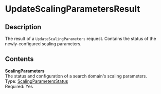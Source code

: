 # UpdateScalingParametersResult<a name="API_UpdateScalingParametersResult"></a>

## Description<a name="API_UpdateScalingParametersResult_Description"></a>

The result of a `UpdateScalingParameters` request\. Contains the status of the newly\-configured scaling parameters\.

## Contents<a name="API_UpdateScalingParametersResult_Contents"></a>

 **ScalingParameters**   
The status and configuration of a search domain's scaling parameters\.   
Type: [ScalingParametersStatus](API_ScalingParametersStatus.md)   
 Required: Yes 